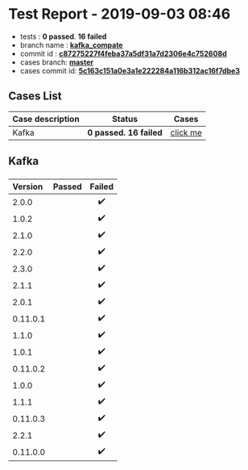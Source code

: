 # Test Report - 2019-09-03 08:46

- tests  : **0 passed**. **16 failed**
- branch name : **[kafka_compate](https://github.com/apache/incubator-skywalking/tree/kafka_compate)**
- commit id : **[c87275227f4feba37a5df31a7d2306e4c752608d](https://github.com/apache/incubator-skywalking/commit/c87275227f4feba37a5df31a7d2306e4c752608d)**
- cases branch: **[master](https://github.com/SkywalkingTest/skywalking-autotest-scenarios/tree/master)**
- cases commit id: **[5c163c151a0e3a1e222284a116b312ac16f7dbe3](https://github.com/SkywalkingTest/skywalking-autotest-scenarios/commit/5c163c151a0e3a1e222284a116b312ac16f7dbe3)**

## Cases List

| Case description | Status | Cases|
|:-----|:-----:|:-----:|
|Kafka| **0 passed. 16 failed**| [click me](#kafka) |

## Kafka

### 
|  Version     | Passed | Failed|
|:------------- |:-------:|:-----:|
| 2.0.0  | |:heavy_check_mark:|
| 1.0.2  | |:heavy_check_mark:|
| 2.1.0  | |:heavy_check_mark:|
| 2.2.0  | |:heavy_check_mark:|
| 2.3.0  | |:heavy_check_mark:|
| 2.1.1  | |:heavy_check_mark:|
| 2.0.1  | |:heavy_check_mark:|
| 0.11.0.1  | |:heavy_check_mark:|
| 1.1.0  | |:heavy_check_mark:|
| 1.0.1  | |:heavy_check_mark:|
| 0.11.0.2  | |:heavy_check_mark:|
| 1.0.0  | |:heavy_check_mark:|
| 1.1.1  | |:heavy_check_mark:|
| 0.11.0.3  | |:heavy_check_mark:|
| 2.2.1  | |:heavy_check_mark:|
| 0.11.0.0  | |:heavy_check_mark:|

